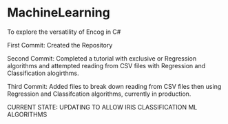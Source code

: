 # MachineLearning
To explore the versatility of Encog in C#

First Commit: Created the Repository

Second Commit: Completed a tutorial with exclusive or Regression algorithms and attempted reading from CSV files with Regression and Classification alogirthms.

Third Commit: Added files to break down reading from CSV files then using Regression and Classifcation algorithms, currently in production.


CURRENT STATE: UPDATING TO ALLOW IRIS CLASSIFICATION ML ALGORITHMS
